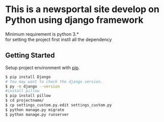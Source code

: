 <h1>This is a newsportal site develop on Python using django framework</h1>
Minimum requirement is python 3.*<br/>
for setting the project 
first instll all the dependency

## Getting Started
Setup project environment with  [pip](https://pip.pypa.io).

```bash
$ pip install Django
# You may want to check the django version.
$ py -m django --version
#install pillow
$ pip install pillow
$ cd projectname/
$ cp settings_custom.py.edit settings_custom.py
$ python manage.py migrate
$ python manage.py runserver
```
